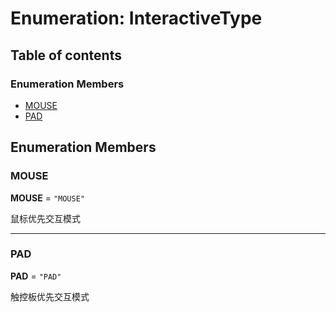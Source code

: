 # Enumeration: InteractiveType

## Table of contents

### Enumeration Members

* [MOUSE](/auto-docs/free-layout-core/enums/InteractiveType.md#mouse)
* [PAD](/auto-docs/free-layout-core/enums/InteractiveType.md#pad)

## Enumeration Members

### MOUSE

**MOUSE** = `"MOUSE"`

鼠标优先交互模式

***

### PAD

**PAD** = `"PAD"`

触控板优先交互模式
